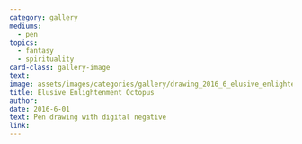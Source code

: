 ```yaml
---
category: gallery
mediums:
  - pen
topics:
  - fantasy
  - spirituality
card-class: gallery-image
text:
image: assets/images/categories/gallery/drawing_2016_6_elusive_enlightenment_octopus_mirror_resized.jpg
title: Elusive Enlightenment Octopus
author:
date: 2016-6-01
text: Pen drawing with digital negative
link:
---
```

